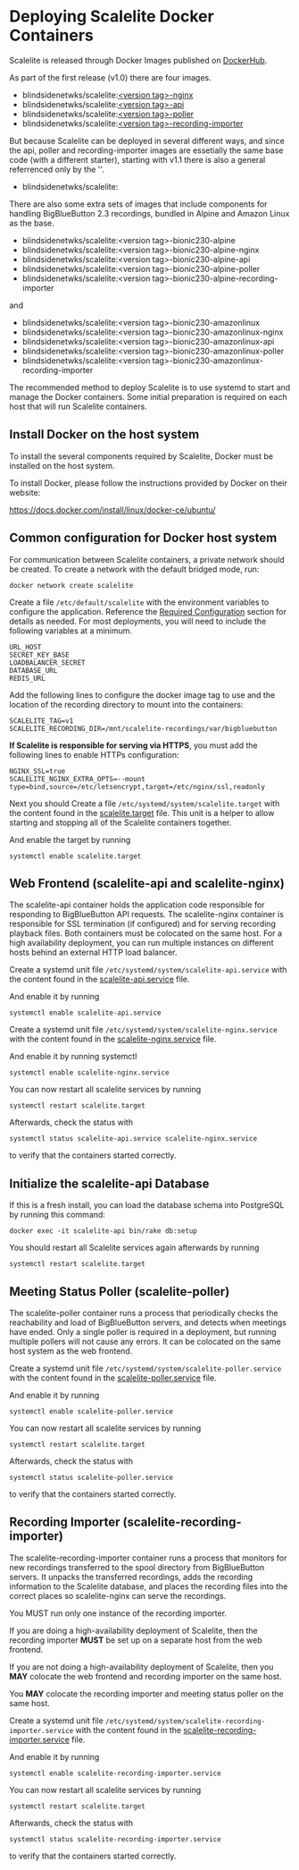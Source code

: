# Deploying Scalelite Docker Containers

Scalelite is released through Docker Images published on [DockerHub](https://hub.docker.com/r/blindsidenetwks/scalelite).

As part of the first release (v1.0) there are four images.

- blindsidenetwks/scalelite:[\<version tag>-nginx](#web-frontend-scalelite-api-and-scalelite-nginx)
- blindsidenetwks/scalelite:[\<version tag>-api](#web-frontend-scalelite-api-and-scalelite-nginx)
- blindsidenetwks/scalelite:[\<version tag>-poller](#meeting-status-poller-scalelite-poller)
- blindsidenetwks/scalelite:[\<version tag>-recording-importer](#recording-importer-scalelite-recording-importer)

But because Scalelite can be deployed in several different ways, and since the api, poller and recording-importer images are essetially the same base code (with a different starter), starting with v1.1 there is also a general referrenced only by the '<version tag>'.

- blindsidenetwks/scalelite:<version tag>

There are also some extra sets of images that include components for handling BigBlueButton 2.3 recordings, bundled in Alpine and Amazon Linux as the base.

- blindsidenetwks/scalelite:\<version tag>-bionic230-alpine
- blindsidenetwks/scalelite:\<version tag>-bionic230-alpine-nginx
- blindsidenetwks/scalelite:\<version tag>-bionic230-alpine-api
- blindsidenetwks/scalelite:\<version tag>-bionic230-alpine-poller
- blindsidenetwks/scalelite:\<version tag>-bionic230-alpine-recording-importer

and

- blindsidenetwks/scalelite:\<version tag>-bionic230-amazonlinux
- blindsidenetwks/scalelite:\<version tag>-bionic230-amazonlinux-nginx
- blindsidenetwks/scalelite:\<version tag>-bionic230-amazonlinux-api
- blindsidenetwks/scalelite:\<version tag>-bionic230-amazonlinux-poller
- blindsidenetwks/scalelite:\<version tag>-bionic230-amazonlinux-recording-importer

The recommended method to deploy Scalelite is to use systemd to start and manage the Docker containers. Some initial preparation is required on each host that will run Scalelite containers.

## Install Docker on the host system
To install the several components required by Scalelite, Docker must be installed on the host system.

To install Docker, please follow the instructions provided by Docker on their website:

https://docs.docker.com/install/linux/docker-ce/ubuntu/

## Common configuration for Docker host system
For communication between Scalelite containers, a private network should be created. To create a network with the default bridged mode, run:

`docker network create scalelite`

Create a file `/etc/default/scalelite` with the environment variables to configure the application. Reference the [Required Configuration](README.md#required) section for details as needed. For most deployments, you will need to include the following variables at a minimum.

```
URL_HOST
SECRET_KEY_BASE
LOADBALANCER_SECRET
DATABASE_URL
REDIS_URL
```

Add the following lines to configure the docker image tag to use and the location of the recording directory to mount into the containers:

```
SCALELITE_TAG=v1
SCALELITE_RECORDING_DIR=/mnt/scalelite-recordings/var/bigbluebutton
```

**If Scalelite is responsible for serving via HTTPS**, you must add the following lines to enable HTTPs configuration:

```
NGINX_SSL=true
SCALELITE_NGINX_EXTRA_OPTS=--mount type=bind,source=/etc/letsencrypt,target=/etc/nginx/ssl,readonly
```

Next you should Create a file `/etc/systemd/system/scalelite.target` with the content found in the [scalelite.target](systemd/scalelite.target) file. This unit is a helper to allow starting and stopping all of the Scalelite containers together.

And enable the target by running

`systemctl enable scalelite.target`

## Web Frontend (scalelite-api and scalelite-nginx)

The scalelite-api container holds the application code responsible for responding to BigBlueButton API requests. The scalelite-nginx container is responsible for SSL termination (if configured) and for serving recording playback files. Both containers must be colocated on the same host. For a high availability deployment, you can run multiple instances on different hosts behind an external HTTP load balancer.

Create a systemd unit file `/etc/systemd/system/scalelite-api.service` with the content found in the [scalelite-api.service](systemd/scalelite-api.service) file.

And enable it by running

`systemctl enable scalelite-api.service`

Create a systemd unit file `/etc/systemd/system/scalelite-nginx.service` with the content found in the [scalelite-nginx.service](systemd/scalelite-nginx.service) file.

And enable it by running systemctl

`systemctl enable scalelite-nginx.service`

You can now restart all scalelite services by running

`systemctl restart scalelite.target`

Afterwards, check the status with

`systemctl status scalelite-api.service scalelite-nginx.service`

to verify that the containers started correctly.

## Initialize the scalelite-api Database

If this is a fresh install, you can load the database schema into PostgreSQL by running this command:

`docker exec -it scalelite-api bin/rake db:setup`

You should restart all Scalelite services again afterwards by running

`systemctl restart scalelite.target`

## Meeting Status Poller (scalelite-poller)
The scalelite-poller container runs a process that periodically checks the reachability and load of BigBlueButton servers, and detects when meetings have ended.
Only a single poller is required in a deployment, but running multiple pollers will not cause any errors. It can be colocated on the same host system as the web frontend.

Create a systemd unit file `/etc/systemd/system/scalelite-poller.service` with the content found in the [scalelite-poller.service](systemd/scalelite-poller.service) file.

And enable it by running

`systemctl enable scalelite-poller.service`

You can now restart all scalelite services by running

`systemctl restart scalelite.target`

Afterwards, check the status with

`systemctl status scalelite-poller.service`

to verify that the containers started correctly.

## Recording Importer (scalelite-recording-importer)
The scalelite-recording-importer container runs a process that monitors for new recordings transferred to the spool directory from BigBlueButton servers. It unpacks the transferred recordings, adds the recording information to the Scalelite database, and places the recording files into the correct places so scalelite-nginx can serve the recordings.

You MUST run only one instance of the recording importer.

If you are doing a high-availability deployment of Scalelite, then the recording importer **MUST** be set up on a separate host from the web frontend.

If you are not doing a high-availability deployment of Scalelite, then you **MAY** colocate the web frontend and recording importer on the same host.

You **MAY** colocate the recording importer and meeting status poller on the same host.

Create a systemd unit file `/etc/systemd/system/scalelite-recording-importer.service` with the content found in the [scalelite-recording-importer.service](systemd/scalelite-recording-importer.service) file.

And enable it by running

`systemctl enable scalelite-recording-importer.service`

You can now restart all scalelite services by running

`systemctl restart scalelite.target`

Afterwards, check the status with

`systemctl status scalelite-recording-importer.service`

to verify that the containers started correctly.
